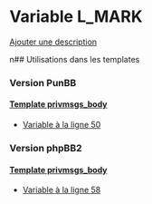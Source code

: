 # Variable L_MARK
[Ajouter une description](https://fa-tvars.appspot.com/L_MARK)

n## Utilisations dans les templates

### Version PunBB

#### [Template privmsgs_body](punbb/privmsgs_body.md)
* [Variable à la ligne 50](../punbb/privmsgs_body.tpl#L50)

### Version phpBB2

#### [Template privmsgs_body](subsilver/privmsgs_body.md)
* [Variable à la ligne 58](../subsilver/privmsgs_body.tpl#L58)